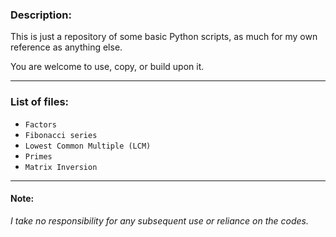 ### Description:

This is just a repository of some basic Python scripts, as much for my own reference as anything else.

You are welcome to use, copy, or build upon it.

---
### List of files:
* `Factors`
* `Fibonacci series`
* `Lowest Common Multiple (LCM)`
* `Primes`
* `Matrix Inversion`

---
#### Note:
_I take no responsibility for any subsequent use or reliance on the codes._

